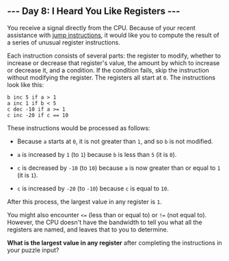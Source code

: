 ## --- Day 8: I Heard You Like Registers ---
You receive a signal<!--- There's that sorcery I told you about. --> directly from the CPU. Because of your recent assistance with [jump instructions](5), it would like you to compute the result of a series of unusual register instructions.
 
Each instruction consists of several parts: the register to modify, whether to increase or decrease that register's value, the amount by which to increase or decrease it, and a condition. If the condition fails, skip the instruction without modifying the register. The registers all start at `0`. The instructions look like this:
 

```
b inc 5 if a > 1
a inc 1 if b < 5
c dec -10 if a >= 1
c inc -20 if c == 10
```

 
These instructions would be processed as follows:
 
 
- Because `a` starts at `0`, it is not greater than `1`, and so `b` is not modified.
 
- `a` is increased by `1` (to `1`) because `b` is less than `5` (it is `0`).
 
- `c` is decreased by `-10` (to `10`) because `a` is now greater than or equal to `1` (it is `1`).
 
- `c` is increased by `-20` (to `-10`) because `c` is equal to `10`.
 
 
After this process, the largest value in any register is `1`.
 
You might also encounter `<=` (less than or equal to) or `!=` (not equal to). However, the CPU doesn't have the bandwidth to tell you what all the registers are named, and leaves that to you to determine.
 
**What is the largest value in any register** after completing the instructions in your puzzle input?
 